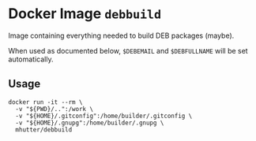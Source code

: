 # Docker Image `debbuild`

Image containing everything needed to build DEB packages (maybe).

When used as documented below, `$DEBEMAIL` and `$DEBFULLNAME` will be set automatically.

## Usage

    docker run -it --rm \
      -v "${PWD}/..":/work \
      -v "${HOME}/.gitconfig":/home/builder/.gitconfig \
      -v "${HOME}/.gnupg":/home/builder/.gnupg \
      mhutter/debbuild
